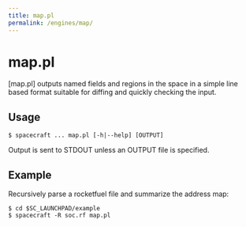 ```yaml
---
title: map.pl
permalink: /engines/map/
---
```

[{{page.title}}]: {{site.engine_baseurl}}/{{page.title}}


map.pl
======

[map.pl] outputs named fields and regions in the space in a simple
line based format suitable for diffing and quickly checking the input.


Usage
-----

```
$ spacecraft ... map.pl [-h|--help] [OUTPUT]
```

Output is sent to STDOUT unless an OUTPUT file is specified.



Example
-------

Recursively parse a rocketfuel file and summarize the address map:

```
$ cd $SC_LAUNCHPAD/example
$ spacecraft -R soc.rf map.pl 
```
